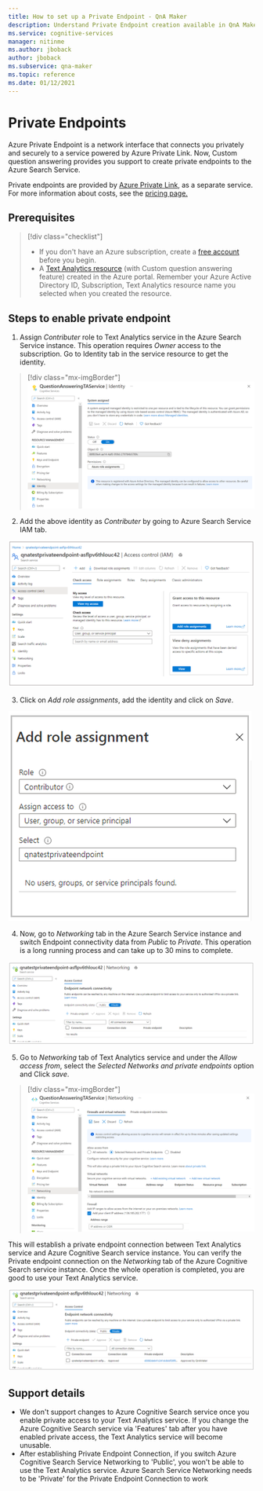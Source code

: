 ```yaml
---
title: How to set up a Private Endpoint - QnA Maker
description: Understand Private Endpoint creation available in QnA Maker managed.
ms.service: cognitive-services
manager: nitinme
ms.author: jboback
author: jboback
ms.subservice: qna-maker
ms.topic: reference
ms.date: 01/12/2021
---
```


# Private Endpoints

Azure Private Endpoint is a network interface that connects you privately and securely to a service powered by Azure Private Link. Now, Custom question answering provides you support to create private endpoints to the Azure Search Service.

Private endpoints are provided by [Azure Private Link](../../private-link/private-link-overview.md), as a separate service. For more information about costs, see the [pricing page.](https://azure.microsoft.com/pricing/details/private-link/) 

## Prerequisites
> [!div class="checklist"]
> * If you don't have an Azure subscription, create a [free account](https://azure.microsoft.com/free/cognitive-services/) before you begin.
> * A [Text Analytics resource](https://portal.azure.com/?quickstart=true#create/Microsoft.CognitiveServicesTextAnalytics) (with Custom question answering feature) created in the Azure portal. Remember your Azure Active Directory ID, Subscription, Text Analytics resource name you selected when you created the resource.

## Steps to enable private endpoint
1. Assign *Contributer* role to Text Analytics service in the Azure Search Service instance. This operation requires *Owner* access to the subscription. Go to Identity tab in the service resource to get the identity.

> [!div class="mx-imgBorder"]
> ![Text Analytics Identity](../qnamaker/media/qnamaker-reference-private-endpoints/private-endpoints-identity.png)

2. Add the above identity as *Contributer* by going to Azure Search Service IAM tab.

![Managed service IAM](../qnamaker/media/qnamaker-reference-private-endpoints/private-endpoint-access-control.png)

3. Click on *Add role assignments*, add the identity and click on *Save*.

![Managed role assignment](../qnamaker/media/qnamaker-reference-private-endpoints/private-endpoint-role-assignment.png)

4. Now, go to *Networking* tab in the Azure Search Service instance and switch Endpoint connectivity data from *Public* to *Private*. This operation is a long running process and can take up to 30 mins to complete. 

![Managed Azure search networking](../qnamaker/media/qnamaker-reference-private-endpoints/private-endpoint-networking.png)

5. Go to *Networking* tab of Text Analytics service and under the *Allow access from*, select the *Selected Networks and private endpoints* option and Click *save*.
 
> [!div class="mx-imgBorder"]
> ![Text Analytics newtorking](../qnamaker/media/qnamaker-reference-private-endpoints/private-endpoint-networking-custom-qna.png)

This will establish a private endpoint connection between Text Analytics service and Azure Cognitive Search service instance. You can verify the Private endpoint connection on the *Networking* tab of the Azure Cognitive Search service instance. Once the whole operation is completed, you are good to use your Text Analytics service. 

![Managed Networking Service](../qnamaker/media/qnamaker-reference-private-endpoints/private-endpoint-networking-3.png)


## Support details
 * We don't support changes to Azure Cognitive Search service once you enable private access to your Text Analytics service. If you change the Azure Cognitive Search service via 'Features' tab after you have enabled private access, the Text Analytics service will become unusable.
 * After establishing Private Endpoint Connection, if you switch Azure Cognitive Search Service Networking to 'Public', you won't be able to use the Text Analytics service. Azure Search Service Networking needs to be 'Private' for the Private Endpoint Connection to work
